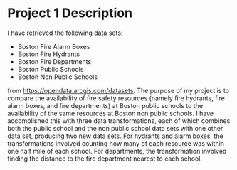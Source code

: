 # Project 1 Description #

I have retrieved the following data sets:

- Boston Fire Alarm Boxes
- Boston Fire Hydrants
- Boston Fire Departments
- Boston Public Schools
- Boston Non Public Schools

from https://opendata.arcgis.com/datasets. The purpose of my project is to compare the availability of fire safety resources (namely fire hydrants, fire alarm boxes, and fire departments) at Boston public schools to the availability of the same resources at Boston non public schools. I have accomplished this with three data transformations, each of which combines both the public school and the non public school data sets with one other data set, producing two new data sets. For hydrants and alarm boxes, the transformations involved counting how many of each resource was within one half mile of each school. For departments, the transformation involved finding the distance to the fire department nearest to each school.